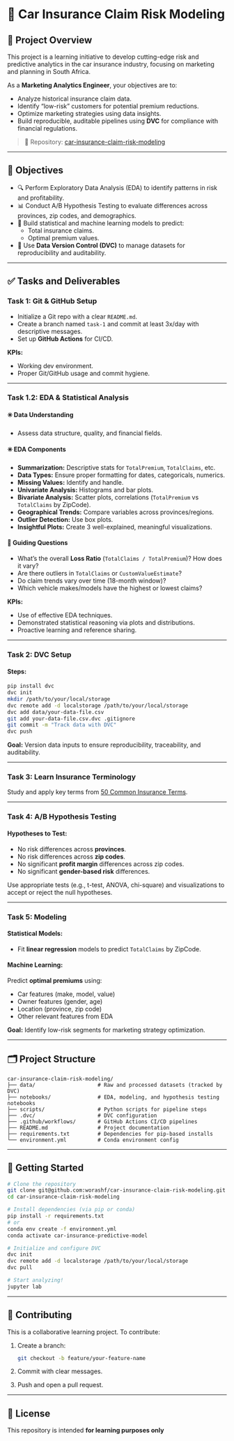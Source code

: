 

# 🚗 Car Insurance Claim Risk Modeling

## 📘 Project Overview

This project is a learning initiative to develop cutting-edge risk and predictive analytics in the car insurance industry, focusing on marketing and planning in South Africa.

As a **Marketing Analytics Engineer**, your objectives are to:

- Analyze historical insurance claim data.
- Identify “low-risk” customers for potential premium reductions.
- Optimize marketing strategies using data insights.
- Build reproducible, auditable pipelines using **DVC** for compliance with financial regulations.

> 📁 Repository: [car-insurance-claim-risk-modeling](git@github.com:worashf/car-insurance-claim-risk-modeling.git)

---

## 🎯 Objectives

- 🔍 Perform Exploratory Data Analysis (EDA) to identify patterns in risk and profitability.
- 📊 Conduct A/B Hypothesis Testing to evaluate differences across provinces, zip codes, and demographics.
- 🤖 Build statistical and machine learning models to predict:
  - Total insurance claims.
  - Optimal premium values.
- 🔁 Use **Data Version Control (DVC)** to manage datasets for reproducibility and auditability.

---

## ✅ Tasks and Deliverables

### Task 1: Git & GitHub Setup
- Initialize a Git repo with a clear `README.md`.
- Create a branch named `task-1` and commit at least 3x/day with descriptive messages.
- Set up **GitHub Actions** for CI/CD.

**KPIs:**
- Working dev environment.
- Proper Git/GitHub usage and commit hygiene.

---

### Task 1.2: EDA & Statistical Analysis

#### ✳️ Data Understanding
- Assess data structure, quality, and financial fields.

#### ✳️ EDA Components
- **Summarization:** Descriptive stats for `TotalPremium`, `TotalClaims`, etc.
- **Data Types:** Ensure proper formatting for dates, categoricals, numerics.
- **Missing Values:** Identify and handle.
- **Univariate Analysis:** Histograms and bar plots.
- **Bivariate Analysis:** Scatter plots, correlations (`TotalPremium` vs `TotalClaims` by ZipCode).
- **Geographical Trends:** Compare variables across provinces/regions.
- **Outlier Detection:** Use box plots.
- **Insightful Plots:** Create 3 well-explained, meaningful visualizations.

#### 📌 Guiding Questions
- What’s the overall **Loss Ratio** (`TotalClaims / TotalPremium`)? How does it vary?
- Are there outliers in `TotalClaims` or `CustomValueEstimate`?
- Do claim trends vary over time (18-month window)?
- Which vehicle makes/models have the highest or lowest claims?

**KPIs:**
- Use of effective EDA techniques.
- Demonstrated statistical reasoning via plots and distributions.
- Proactive learning and reference sharing.

---

### Task 2: DVC Setup

#### Steps:
```bash
pip install dvc
dvc init
mkdir /path/to/your/local/storage
dvc remote add -d localstorage /path/to/your/local/storage
dvc add data/your-data-file.csv
git add your-data-file.csv.dvc .gitignore
git commit -m "Track data with DVC"
dvc push
````

**Goal:** Version data inputs to ensure reproducibility, traceability, and auditability.

---

### Task 3: Learn Insurance Terminology

Study and apply key terms from [50 Common Insurance Terms](https://www.cornerstoneins.ca/blog/50-common-insurance-terms-and-what-they-mean/).

---

### Task 4: A/B Hypothesis Testing

#### Hypotheses to Test:

* No risk differences across **provinces**.
* No risk differences across **zip codes**.
* No significant **profit margin** differences across zip codes.
* No significant **gender-based risk** differences.

Use appropriate tests (e.g., t-test, ANOVA, chi-square) and visualizations to accept or reject the null hypotheses.

---

### Task 5: Modeling

#### Statistical Models:

* Fit **linear regression** models to predict `TotalClaims` by ZipCode.

#### Machine Learning:

Predict **optimal premiums** using:

* Car features (make, model, value)
* Owner features (gender, age)
* Location (province, zip code)
* Other relevant features from EDA

**Goal:** Identify low-risk segments for marketing strategy optimization.

---

## 🗂️ Project Structure

```
car-insurance-claim-risk-modeling/
├── data/                    # Raw and processed datasets (tracked by DVC)
├── notebooks/               # EDA, modeling, and hypothesis testing notebooks
├── scripts/                 # Python scripts for pipeline steps
├── .dvc/                    # DVC configuration
├── .github/workflows/       # GitHub Actions CI/CD pipelines
├── README.md                # Project documentation
├── requirements.txt         # Dependencies for pip-based installs
└── environment.yml          # Conda environment config
```

---

## 🚀 Getting Started

```bash
# Clone the repository
git clone git@github.com:worashf/car-insurance-claim-risk-modeling.git
cd car-insurance-claim-risk-modeling

# Install dependencies (via pip or conda)
pip install -r requirements.txt
# or
conda env create -f environment.yml
conda activate car-insurance-predictive-model

# Initialize and configure DVC
dvc init
dvc remote add -d localstorage /path/to/your/local/storage
dvc pull

# Start analyzing!
jupyter lab
```

---

## 🤝 Contributing

This is a collaborative learning project. To contribute:

1. Create a branch:

   ```bash
   git checkout -b feature/your-feature-name
   ```
2. Commit with clear messages.
3. Push and open a pull request.

---

## 📜 License

This repository is intended **for learning purposes only**